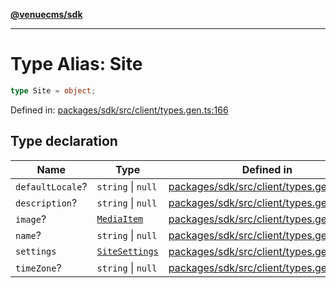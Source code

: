[**@venuecms/sdk**](../Index.md)

***

# Type Alias: Site

```ts
type Site = object;
```

Defined in: [packages/sdk/src/client/types.gen.ts:166](https://github.com/venuecms/sdk/blob/00916d9de8c08ea7e3c8bf71381675389f602827/packages/sdk/src/client/types.gen.ts#L166)

## Type declaration

| Name | Type | Defined in |
| ------ | ------ | ------ |
| <a id="defaultlocale"></a> `defaultLocale`? | `string` \| `null` | [packages/sdk/src/client/types.gen.ts:169](https://github.com/venuecms/sdk/blob/00916d9de8c08ea7e3c8bf71381675389f602827/packages/sdk/src/client/types.gen.ts#L169) |
| <a id="description"></a> `description`? | `string` \| `null` | [packages/sdk/src/client/types.gen.ts:168](https://github.com/venuecms/sdk/blob/00916d9de8c08ea7e3c8bf71381675389f602827/packages/sdk/src/client/types.gen.ts#L168) |
| <a id="image"></a> `image`? | [`MediaItem`](MediaItem.md) | [packages/sdk/src/client/types.gen.ts:171](https://github.com/venuecms/sdk/blob/00916d9de8c08ea7e3c8bf71381675389f602827/packages/sdk/src/client/types.gen.ts#L171) |
| <a id="name"></a> `name`? | `string` \| `null` | [packages/sdk/src/client/types.gen.ts:167](https://github.com/venuecms/sdk/blob/00916d9de8c08ea7e3c8bf71381675389f602827/packages/sdk/src/client/types.gen.ts#L167) |
| <a id="settings"></a> `settings` | [`SiteSettings`](SiteSettings.md) | [packages/sdk/src/client/types.gen.ts:172](https://github.com/venuecms/sdk/blob/00916d9de8c08ea7e3c8bf71381675389f602827/packages/sdk/src/client/types.gen.ts#L172) |
| <a id="timezone"></a> `timeZone`? | `string` \| `null` | [packages/sdk/src/client/types.gen.ts:170](https://github.com/venuecms/sdk/blob/00916d9de8c08ea7e3c8bf71381675389f602827/packages/sdk/src/client/types.gen.ts#L170) |
